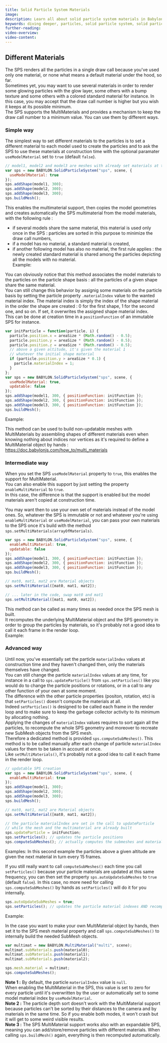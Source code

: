 ```yaml
---
title: Solid Particle System Materials
image: 
description: Learn all about solid particle system materials in Babylon.js.
keywords: diving deeper, particles, solid particle system, solid particles, materials
further-reading:
video-overview:
video-content:
---
```


## Different Materials

The SPS renders all the particles in a single draw call because you've used only one material, or none what means a default material under the hood, so far.  
Sometimes yet, you may want to use several materials in order to render some glowing particles with the glow layer, some others with a bump texture and some others with a colored standard material for instance. In this case, you may accept that the draw call number is higher but you wish it keeps at its possible minimum.  
The SPS supports the MultiMaterials and provides a mechanism to keep the draw call number to a minimum value. You can use them by different ways.

### Simple way

The simplest way to set different materials to the particles is to set a different material to each model used to create the particles and to ask the SPS to use these materials at construction time with the optional paramater `useModelMaterial` set to `true` (default `false`).

```javascript
// model1, model2 and model3 are meshes with already set materials at this step
var sps = new BABYLON.SolidParticleSystem("sps", scene, {
  useModelMaterial: true
});
sps.addShape(model1, 300);
sps.addShape(model2, 300);
sps.addShape(model3, 300);
sps.buildMesh();
```

This enables the multimaterial support, then copies the model geometries and creates automatically the SPS multimaterial from the model materials, with the following rule :

- if several models share the same material, this material is used only once in the SPS : particles are sorted in this purpose to minimize the draw call numbers,
- if a model has no material, a standard material is created,
- if another following model has also no material, the first rule applies : the newly created standard material is shared among the particles depicting all the models with no material.  
  Example: <Playground id="#RCUHJA" title="Materials In SPS" description="Simple example of applying materials to solid particles." image=""/>

You can obviously notice that this method associates the model materials to the particles on the particle shape basis : all the particles of a given shape share the same material.  
You can still change this behavior by assignig some materials on the particle basis by setting the particle property `.materialIndex` value to the wanted material index. The material index is simply the index of the shape material in the order the shape are created : 0 for the first shape, 1 for the second one, and so on. If set, it overwrites the assigned shape material index.  
This can be done at creation time in a `positionFunction` of an immutable SPS for instance.

```javascript
var initParticle = function(particle, i) {
  particle.position.x = areaSize * (Math.random() - 0.5);
  particle.position.y = areaSize * (Math.random() - 0.5);
  particle.position.z = areaSize * (Math.random() - 0.5);
  // above a given altitude, it's given the material 1
  // whatever the initial shape material
  if (particle.position.y > areaSize * 0.1) {
    particle.materialIndex = 1;
  }
};
var sps = new BABYLON.SolidParticleSystem("sps", scene, {
  useModelMaterial: true,
  updatable: false
});
sps.addShape(model1, 300, { positionFunction: initFunction });
sps.addShape(model2, 300, { positionFunction: initFunction });
sps.addShape(model3, 300, { positionFunction: initFunction });
sps.buildMesh();
```

Example: <Playground id="#RCUHJA#2" title="Solid Particle Material Assignment" description="Simple example of assigning materials to solid particles." image=""/>

This method can be used to build non-updatable meshes with MultiMaterials by assembling shapes of different materials even when knowing nothing about indices nor vertices as it's required to define a MultiMaterial object by hands : https://doc.babylonjs.com/how_to/multi_materials

### Intermediate way

When you set the SPS `useModelMaterial` property to `true`, this enables the support for MultiMaterial.  
You can also enable this support by just setting the property `enableMultiMaterial` to `true`.  
In this case, the difference is that the support is enabled but the model materials aren't copied at construction time.

You may want then to use your own set of materials instead of the model ones.
So, whatever the SPS is immutable or not and whatever you're using `enableMultiMaterial` or `useModelMaterial`, you can pass your own materials to the SPS once it's build with the method `sps.setMultiMaterials(arrayOfMaterials)`.

```javascript
var sps = new BABYLON.SolidParticleSystem("sps", scene, {
  enableMultiMaterial: true,
  updatable: false
});
sps.addShape(model1, 300, { positionFunction: initFunction });
sps.addShape(model2, 300, { positionFunction: initFunction });
sps.addShape(model3, 300, { positionFunction: initFunction });
sps.buildMesh();

// mat0, mat1, mat2 are Material objects
sps.setMultiMaterial([mat0, mat1, mat2]);

// ... later in the code, swap mat0 and mat1
sps.setMultiMaterial([mat1, mat0, mat2]);
```

This method can be called as many times as needed once the SPS mesh is built.  
It recomputes the underlying MultiMaterial object and the SPS geometry in order to group the particles by materials, so it's probably not a good idea to call it each frame in the render loop.  
Example: <Playground id="#RCUHJA#3" title="Intermediate Solid Particle Material Assignment" description="Intermediate example of assigning materials to solid particles." image=""/>

### Advanced way

Until now, you've essentially set the particle `materialIndex` values at construction time and they haven't changed then, only the materials themselves have changed.  
You can still change the particle `materialIndex` values at any time, for instance in a call to `sps.updateParticle()` from `sps.setParticles()` like you would do to change the particle positions or rotations, or in a call to any other function of your own at some moment.  
The difference with the other particle properties (positon, rotation, etc) is that `setParticles()` doesn't compute the materials at all.  
Indeed `setParticles()` is designed to be called each frame in the render loop and to make sure to keep the garbage collector activity to its minimum by allocating nothing.  
Applying the changes of `materialIndex` values requires to sort again all the particles, to recompute the whole SPS geometry and moreover to recreate new SubMesh objects from the SPS mesh.  
Therefore a dedicated method is provided `sps.computeSubMeshes()`. This method is to be called manually after each change of particle `materialIndex` values for them to be taken in account at once.  
Like `setMultiMaterials()`, it's probably not a good idea to call it each frame in the render loop.

```javascript
// updatable SPS creation
var sps = new BABYLON.SolidParticleSystem("sps", scene, {
  enableMultiMaterial: true
});
sps.addShape(model1, 300);
sps.addShape(model2, 300);
sps.addShape(model3, 300);
sps.buildMesh();

// mat0, mat1, mat2 are Material objects
sps.setMultiMaterial([mat0, mat1, mat2]);

// the particle materialIndex are set in the call to updateParticle
// while the mesh and the multimaterial are already built
sps.updateParticle = initFunction;
sps.setParticles(); // updates the particle positions
sps.computeSubMeshes(); // actually computes the submeshes and materials
```

Examples: <Playground id="#RCUHJA#4" title="Advanced Solid Particle Material Assignment 1" description="Advanced example of assigning materials to solid particles." image=""/>
In this second example the particles above a given altitude are given the next material in turn every 15 frames. <Playground id="#RCUHJA#7" title="Advanced Solid Particle Material Assignment 2" description="Advanced example of assigning materials to solid particles where the particles above a given altitude are given the next material in turn every 15 frames." image=""/>

If you still really want to call `computeSubMeshes()` each time you call `setParticles()` because your particle materials are updated at this same frequency, you can then set the property `sps.autoUpdateSubMeshes` to `true` (default `false`). In this case, no more need for calling `sps.computeSubMeshes()` by hands as `setParticles()` will do it for you internally.

```javascript
sps.autoUpdateSubMeshes = true;
sps.setParticles(); // updates the particle material indexes AND recomputes the subMeshes
```

Example: <Playground id="#RCUHJA#8" title="Advanced Solid Particle Material Assignment 3" description="Advanced example of material assignment to solid particles with computeSubMeshes()." image=""/>

In the case you want to make your own MultiMaterial object by hands, then set it to the SPS mesh material property and call `sps.computeSubMeshes()` to internally build the needed SubMesh objects.

```javascript
var multimat = new BABYLON.MultiMaterial("multi", scene);
multimat.subMaterials.push(material0);
multimat.subMaterials.push(material1);
multimat.subMaterials.push(material2);

sps.mesh.material = multimat;
sps.computeSubMeshes();
```

**Note 1 :** By default, the particle `materialIndex` value is `null`.  
When enabling the MultiMaterial in the SPS, this value is set to zero for every particle until it's overwritten by the user or automatically set to some model material index by `useModelMaterial`.  
**Note 2 :** The particle depth sort doesn't work with the MultiMaterial support because particles can't be sorted by their distances to the camera and by materials in the same time. So if you enable both modes, it won't crash but it will get to some weird visible results.  
**Note 3 :** The SPS MultiMaterial support works also with an expandable SPS, meaning you can add/store/remove particles with different materials. When calling `sps.buildMesh()` again, everything is then recomputed automatically.